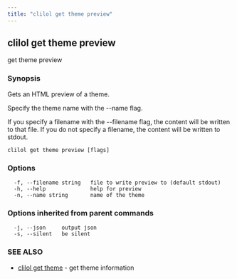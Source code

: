 ```yaml
---
title: "clilol get theme preview"
---
```

## clilol get theme preview

get theme preview

### Synopsis

Gets an HTML preview of a theme.

Specify the theme name with the --name flag.

If you specify a filename with the --filename flag, the content will be written
to that file. If you do not specify a filename, the content will be written
to stdout.

```
clilol get theme preview [flags]
```

### Options

```
  -f, --filename string   file to write preview to (default stdout)
  -h, --help              help for preview
  -n, --name string       name of the theme
```

### Options inherited from parent commands

```
  -j, --json     output json
  -s, --silent   be silent
```

### SEE ALSO

* [clilol get theme](clilol_get_theme.md)	 - get theme information

